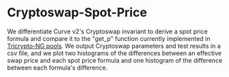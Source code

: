 # Cryptoswap-Spot-Price
We differentiate Curve v2's Cryptoswap invariant to derive a spot price formula and compare it to the "get_p" function currently implemented in [Tricrypto-NG pools](https://curve.fi/#/ethereum/pools/factory-tricrypto-0/deposit). We output Cryptoswap parameters and test results in a csv file, and we plot two histograms of the differences between an effective swap price and each spot price formula and one histogram of the difference between each formula's difference.

